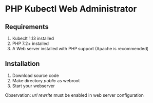 # PHP Kubectl Web Administrator

## Requirements

1. Kubeclt 1.13 installed
2. PHP 7.2+ installed
3. A Web server installed with PHP support (Apache is recommended)

## Installation

1. Download source code
2. Make directory *public* as webroot
3. Start your webserver

Observation: *url rewrite* must be enabled in web server configuration

